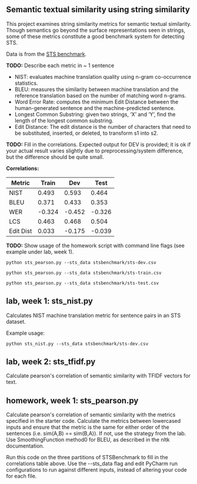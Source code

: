 Semantic textual similarity using string similarity
---------------------------------------------------

This project examines string similarity metrics for semantic textual similarity.
Though semantics go beyond the surface representations seen in strings, some of these
metrics constitute a good benchmark system for detecting STS.

Data is from the [STS benchmark](http://ixa2.si.ehu.es/stswiki/index.php/STSbenchmark).

**TODO:**
Describe each metric in ~ 1 sentence

- NIST: evaluates machine translation quality using n-gram co-occurrence statistics. 
- BLEU: measures the similarity between machine translation and the reference translation based on the number of matching word n-grams. 
- Word Error Rate: computes the minimum Edit Distance between the human-generated sentence and the machine-predicted sentence.
- Longest Common Substring: given two strings, ‘X’ and ‘Y’, find the length of the longest common substring.
- Edit Distance: The edit distance is the number of characters that need to be substituted, inserted, or deleted, to transform s1 into s2.

**TODO:** Fill in the correlations. Expected output for DEV is provided; it is ok if your actual result
varies slightly due to preprocessing/system difference, but the difference should be quite small.

**Correlations:**

Metric | Train | Dev | Test 
------ | ----- | --- | ----
NIST | 0.493 | 0.593 | 0.464
BLEU | 0.371 | 0.433 | 0.353
WER | -0.324 | -0.452| -0.326
LCS | 0.463 | 0.468| 0.504
Edit Dist | 0.033 | -0.175| -0.039

**TODO:**
Show usage of the homework script with command line flags (see example under lab, week 1).

`python sts_pearson.py --sts_data stsbenchmark/sts-dev.csv`

`python sts_pearson.py --sts_data stsbenchmark/sts-train.csv`

`python sts_pearson.py --sts_data stsbenchmark/sts-test.csv`


## lab, week 1: sts_nist.py

Calculates NIST machine translation metric for sentence pairs in an STS dataset.

Example usage:

`python sts_nist.py --sts_data stsbenchmark/sts-dev.csv`

## lab, week 2: sts_tfidf.py

Calculate pearson's correlation of semantic similarity with TFIDF vectors for text.

## homework, week 1: sts_pearson.py

Calculate pearson's correlation of semantic similarity with the metrics specified in the starter code.
Calculate the metrics between lowercased inputs and ensure that the metric is the same for either order of the 
sentences (i.e. sim(A,B) == sim(B,A)). If not, use the strategy from the lab.
Use SmoothingFunction method0 for BLEU, as described in the nltk documentation.

Run this code on the three partitions of STSBenchmark to fill in the correlations table above.
Use the --sts_data flag and edit PyCharm run configurations to run against different inputs,
 instead of altering your code for each file.
